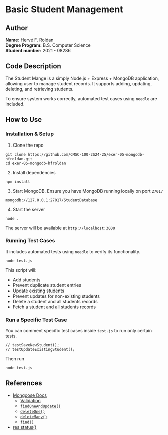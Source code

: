 # Basic Student Management

## Author
**Name:** Hervé F. Roldan <br/>
**Degree Program:** B.S. Computer Science <br/>
**Student number:** 2021 - 08286 <br/>

## Code Description
The Student Mange is a simply Node.js + Express + MongoDB application, allowing user to manage student records. It supports adding, updating, deleting, and retrieving students.

To ensure system works correctly, automated test cases using `needle` are included.

## How to Use
### Installation & Setup
1. Clone the repo
```
git clone https://github.com/CMSC-100-2S24-25/exer-05-mongodb-hfroldan.git
cd exer-05-mongodb-hfroldan
```
2. Install dependencies
```
npm install
```
3. Start MongoDB. Ensure you have MongoDB running locally on port `27017`
```
mongodb://127.0.0.1:27017/StudentDatabase
```
4. Start the server
```
node .
```

The server will be available at `http://localhost:3000`

### Running Test Cases
It includes automated tests using `needle` to verify its functionality.

```
node test.js
```

This script will:
- Add students
- Prevent duplicate student entries
- Update existing students
- Prevent updates for non-existing students
- Delete a student and all students records
- Fetch a student and all students records

### Run a Specific Test Case
You can comment specific test cases inside `test.js` to run only certain tests.
```
// testSaveNewStudent();
// testUpdateExistingStudent();
```
Then run
```
node test.js
```


## References
- [Mongoose Docs](https://mongoosejs.com/docs/)
    - [Validation](https://mongoosejs.com/docs/validation.html)
    - [`findOneAndUpdate()`](https://mongoosejs.com/docs/tutorials/findoneandupdate.html)
    - [`deleteOne()`](https://mongoosejs.com/docs/5.x/docs/api/model.html#model_Model.deleteOne)
    - [`deleteMany()`](https://mongoosejs.com/docs/api/model.html#Model.deleteMany())
    - [`find()`]([https://mongoosejs.com/docs/api/model.html#Model.find()])
- [res.status()](https://www.geeksforgeeks.org/express-js-res-status-function/)